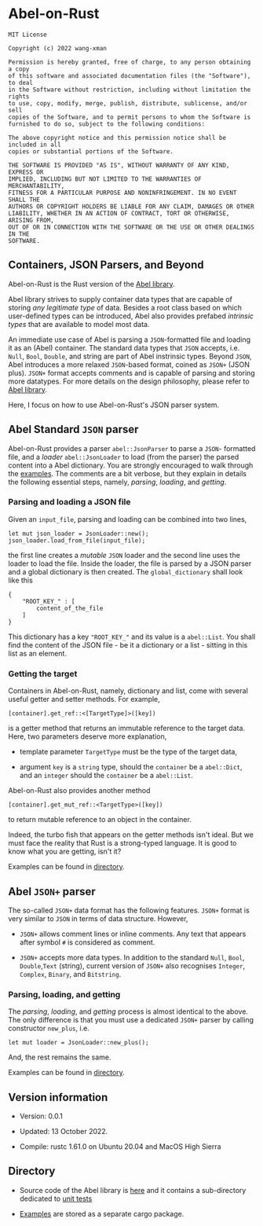 # Abel-on-Rust

```
MIT License

Copyright (c) 2022 wang-xman

Permission is hereby granted, free of charge, to any person obtaining a copy
of this software and associated documentation files (the "Software"), to deal
in the Software without restriction, including without limitation the rights
to use, copy, modify, merge, publish, distribute, sublicense, and/or sell
copies of the Software, and to permit persons to whom the Software is
furnished to do so, subject to the following conditions:

The above copyright notice and this permission notice shall be included in all
copies or substantial portions of the Software.

THE SOFTWARE IS PROVIDED "AS IS", WITHOUT WARRANTY OF ANY KIND, EXPRESS OR
IMPLIED, INCLUDING BUT NOT LIMITED TO THE WARRANTIES OF MERCHANTABILITY,
FITNESS FOR A PARTICULAR PURPOSE AND NONINFRINGEMENT. IN NO EVENT SHALL THE
AUTHORS OR COPYRIGHT HOLDERS BE LIABLE FOR ANY CLAIM, DAMAGES OR OTHER
LIABILITY, WHETHER IN AN ACTION OF CONTRACT, TORT OR OTHERWISE, ARISING FROM,
OUT OF OR IN CONNECTION WITH THE SOFTWARE OR THE USE OR OTHER DEALINGS IN THE
SOFTWARE.
```
## Containers, JSON Parsers, and Beyond

Abel-on-Rust is the Rust version of the [Abel library](https://www.github.com/wang-xman/Abel).  

Abel library strives to supply container data types that are capable of storing
*any legitimate type* of data. Besides a root class based on which user-defined
types can be introduced, Abel also provides prefabed *intrinsic types* that are
available to model most data.

An immediate use case of Abel is parsing a `JSON`-formatted file and loading
it as an (Abel) container. The standard data types that `JSON` accepts, i.e.
`Null`, `Bool`, `Double`, and string are part of Abel instrinsic types.
Beyond `JSON`, Abel introduces a more relaxed `JSON`-based format, coined as
`JSON+` (JSON plus). `JSON+` format accepts comments and is capable of parsing
and storing more datatypes. For more details on the design philosophy, please
refer to [Abel library](https://www.github.com/wang-xman/Abel).

Here, I focus on how to use Abel-on-Rust's JSON parser system.

## Abel Standard `JSON` parser

Abel-on-Rust provides a parser `abel::JsonParser` to parse a `JSON`-
formatted file, and a *loader* `abel::JsonLoader` to load (from the
parser) the parsed content into a Abel dictionary. You are strongly encouraged
to walk through the [examples](/examples). The comments
are a bit verbose, but they explain in details the following essential
steps, namely, *parsing*, *loading*, and *getting*.

### Parsing and loading a JSON file

Given an `input_file`, parsing and loading can be combined into two lines,
```
let mut json_loader = JsonLoader::new();
json_loader.load_from_file(input_file);
```
the first line creates a *mutable* `JSON` loader and the second line uses the
loader to load the file. Inside
the loader, the file is parsed by a JSON parser and a global dictionary
is then created. The `global_dictionary` shall look like this
```
{
    "ROOT_KEY_" : [
        content_of_the_file
    ]
}
```
This dictionary has a key `"ROOT_KEY_"` and its value is a `abel::List`. You
shall find the content of the JSON file - be it a dictionary or a list - sitting
in this list as an element.

### Getting the target

Containers in Abel-on-Rust, namely, dictionary and list, come with several
useful getter and setter methods. For example,
```
[container].get_ref::<[TargetType]>([key])
```
is a getter method that returns an immutable reference to the target data. 
Here, two parameters deserve more explanation,

- template parameter `TargetType` must be the type of the target data,

- argument `key` is a `string` type, should the `container` be a `abel::Dict`,
  and an `integer` should the `container` be a `abel::List`.

Abel-on-Rust also provides another method
```
[container].get_mut_ref::<TargetType>([key])
```
to return mutable reference to an object in the container.

Indeed, the turbo fish that appears on the getter methods isn't ideal. But
we must face the reality that Rust is a strong-typed language. It is good to know what you are getting, isn't it?

Examples can be found in [directory](/examples/).

## Abel `JSON+` parser

The so-called `JSON+` data format has the following features. `JSON+` format
is very similar to `JSON` in terms of data structure. However,

- `JSON+` allows comment lines or inline comments. Any text that appears
  after symbol `#` is considered as comment.

- `JSON+` accepts more data types. In addition to the standard `Null`, `Bool`,
  `Double`,`Text` (string), current version of `JSON+` also recognises
  `Integer`, `Complex`, `Binary`, and `Bitstring`.

### Parsing, loading, and getting

The *parsing*, *loading*, and *getting* process is almost identical to the above. The only difference is that you must use a dedicated `JSON+` parser
by calling constructor `new_plus`, i.e.
```
let mut loader = JsonLoader::new_plus();
```

And, the rest remains the same.

Examples can be found in [directory](/examples/).

## Version information

- Version: 0.0.1

- Updated: 13 October 2022.

- Compile:  rustc 1.61.0 on Ubuntu 20.04 and MacOS High Sierra

## Directory

- Source code of the Abel library is [here](/abel/src) and it contains a sub-directory dedicated to [unit tests](/abel/src/unittest)

- [Examples](/examples) are stored as a separate cargo package. 